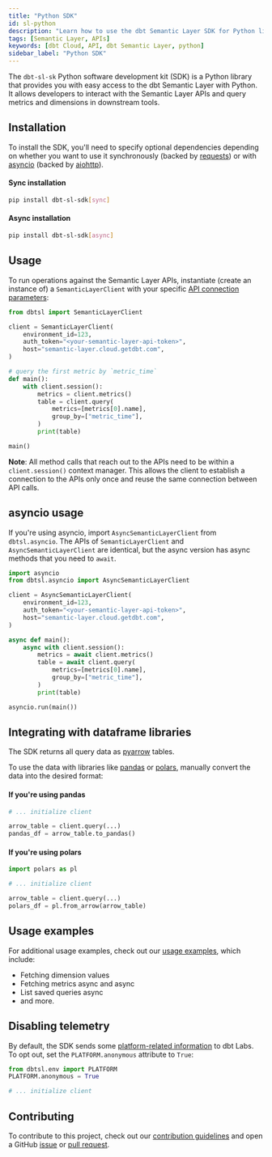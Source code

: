 ```yaml
---
title: "Python SDK"
id: sl-python
description: "Learn how to use the dbt Semantic Layer SDK for Python library to interact with the dbt Semantic Layer."
tags: [Semantic Layer, APIs]
keywords: [dbt Cloud, API, dbt Semantic Layer, python]
sidebar_label: "Python SDK"
---
```


The `dbt-sl-sk` Python software development kit (SDK) is a Python library that provides you with easy access to the dbt Semantic Layer with Python. It allows developers to interact with the Semantic Layer APIs and query metrics and dimensions in downstream tools.

## Installation

To install the SDK, you'll need to specify optional dependencies depending on whether you want to use it synchronously (backed by [requests](https://github.com/psf/requests/)) or with [asyncio](https://docs.python.org/3/library/asyncio.html) (backed by [aiohttp](https://github.com/aio-libs/aiohttp/)).

#### Sync installation

```bash
pip install dbt-sl-sdk[sync]
```
#### Async installation

```bash
pip install dbt-sl-sdk[async]
```

## Usage
To run operations against the Semantic Layer APIs, instantiate (create an instance of) a `SemanticLayerClient` with your specific [API connection parameters](/docs/dbt-cloud-apis/sl-api-overview):

```python
from dbtsl import SemanticLayerClient

client = SemanticLayerClient(
    environment_id=123,
    auth_token="<your-semantic-layer-api-token>",
    host="semantic-layer.cloud.getdbt.com",
)

# query the first metric by `metric_time`
def main():
    with client.session():
        metrics = client.metrics()
        table = client.query(
            metrics=[metrics[0].name],
            group_by=["metric_time"],
        )
        print(table)

main()
```

**Note**: All method calls that reach out to the APIs need to be within a `client.session()` context manager. This allows the client to establish a connection to the APIs only once and reuse the same connection between API calls.

## asyncio usage
If you're using asyncio, import `AsyncSemanticLayerClient` from `dbtsl.asyncio`. The APIs of `SemanticLayerClient` and `AsyncSemanticLayerClient` are identical, but the async version has async methods that you need to `await`.

```python
import asyncio
from dbtsl.asyncio import AsyncSemanticLayerClient

client = AsyncSemanticLayerClient(
    environment_id=123,
    auth_token="<your-semantic-layer-api-token>",
    host="semantic-layer.cloud.getdbt.com",
)

async def main():
    async with client.session():
        metrics = await client.metrics()
        table = await client.query(
            metrics=[metrics[0].name],
            group_by=["metric_time"],
        )
        print(table)

asyncio.run(main())

```

## Integrating with dataframe libraries

The SDK returns all query data as [pyarrow](https://arrow.apache.org/docs/python/index.html) tables. 

To use the data with libraries like [pandas](https://pandas.pydata.org/) or [polars](https://pola.rs/), manually convert the data into the desired format:

#### If you're using pandas

```python
# ... initialize client

arrow_table = client.query(...)
pandas_df = arrow_table.to_pandas()

```

#### If you're using polars

```python
import polars as pl

# ... initialize client

arrow_table = client.query(...)
polars_df = pl.from_arrow(arrow_table)
```

## Usage examples
For additional usage examples, check out our [usage examples](https://github.com/dbt-labs/semantic-layer-sdk-python/tree/main/examples), which include:

- Fetching dimension values
- Fetching metrics async and async
- List saved queries async
- and more.

## Disabling telemetry
By default, the SDK sends some [platform-related information](https://arc.net/l/quote/chejsupc) to dbt Labs. To opt out, set the `PLATFORM.anonymous` attribute to `True`:

```python
from dbtsl.env import PLATFORM
PLATFORM.anonymous = True

# ... initialize client
```

## Contributing
To contribute to this project, check out our [contribution guidelines](https://github.com/dbt-labs/semantic-layer-sdk-python/blob/main/CONTRIBUTING.md) and open a GitHub [issue](https://github.com/dbt-labs/semantic-layer-sdk-python/issues) or [pull request](https://github.com/dbt-labs/semantic-layer-sdk-python/pulls). 
